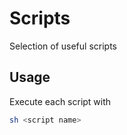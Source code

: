 # Scripts

Selection of useful scripts

## Usage

Execute each script with

```bash
sh <script name>
```
